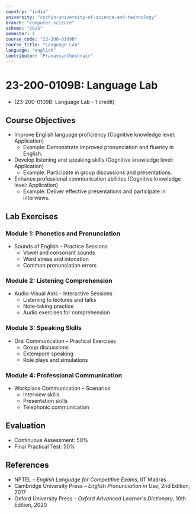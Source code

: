 ```yaml
---
country: "india"
university: "cochin-university-of-science-and-technology"
branch: "computer-science"
scheme: "2025"
semester: 1
course_code: "23-200-0109B"
course_title: "Language Lab"
language: "english"
contributor: "Pranavsanthoshnair"
---
```


# 23-200-0109B: Language Lab
  - (23-200-0109B: Language Lab - 1 credit)

## Course Objectives

* Improve English language proficiency (Cognitive knowledge level: Application)
    - Example: Demonstrate improved pronunciation and fluency in English.
* Develop listening and speaking skills (Cognitive knowledge level: Application)
    - Example: Participate in group discussions and presentations.
* Enhance professional communication abilities (Cognitive knowledge level: Application)
    - Example: Deliver effective presentations and participate in interviews.

## Lab Exercises

### Module 1: Phonetics and Pronunciation

* Sounds of English – Practice Sessions
  - Vowel and consonant sounds
  - Word stress and intonation
  - Common pronunciation errors

### Module 2: Listening Comprehension

* Audio-Visual Aids – Interactive Sessions
  - Listening to lectures and talks
  - Note-taking practice
  - Audio exercises for comprehension

### Module 3: Speaking Skills

* Oral Communication – Practical Exercises
  - Group discussions
  - Extempore speaking
  - Role plays and simulations

### Module 4: Professional Communication

* Workplace Communication – Scenarios
  - Interview skills
  - Presentation skills
  - Telephonic communication

## Evaluation
* Continuous Assessment: 50%
* Final Practical Test: 50%

## References
* NPTEL – *English Language for Competitive Exams*, IIT Madras
* Cambridge University Press – *English Pronunciation in Use*, 2nd Edition, 2017
* Oxford University Press – *Oxford Advanced Learner's Dictionary*, 10th Edition, 2020
